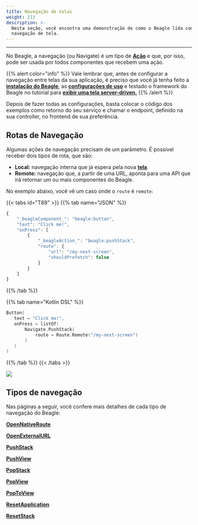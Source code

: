 ```yaml
---
title: Navegação de telas
weight: 213
description: >-
  Nesta seção, você encontra uma demonstração de como o Beagle lida com
  navegação de tela.
---
```


---

No Beagle, a navegação \(ou Navigate\) é um tipo de [**Ação**](/pt/api/actions) e que, por isso, pode ser usada por todos componentes que recebem uma ação.

{{% alert color="info" %}}
Vale lembrar que, antes de configurar a navegação entre telas da sua aplicação, é preciso que você já tenha feito a [**instalação do Beagle**](/pt/get-started/installing-beagle/), as [**configurações de uso**](/pt/get-started/using-beagle/) e testado o framework do Beagle no tutorial para [**exibir uma tela server-driven.**](/pt/tutorials/how-to-display-a-screen)
{{% /alert %}}

Depois de fazer todas as configurações, basta colocar o código dos exemplos como retorno do seu serviço e chamar o endpoint, definido na sua controller, no frontend de sua preferência.

## Rotas de Navegação

Algumas ações de navegação precisam de um parâmetro. É possível receber dois tipos de rota, que são:

- **Local:** navegação interna que já espera pela nova [**tela**](/pt/api/screen/).
- **Remote:** navegação que, a partir de uma URL, aponta para uma API que irá retornar um ou mais componentes do Beagle.

No exemplo abaixo, você vê um caso onde o `route` é `remote`:

{{< tabs id="T89" >}}
{{% tab name="JSON" %}}

```javascript
{
    "_beagleComponent_": "beagle:button",
    "text": "Click me!",
    "onPress": [
        {
            "_beagleAction_": "beagle:pushStack",
            "route": {
                "url": "/my-next-screen",
                "shouldPrefetch": false
            }
        }
    ]
}
```

{{% /tab %}}

{{% tab name="Kotlin DSL" %}}

```kotlin
Button(
   text = "Click me!",
   onPress = listOf(
       Navigate.PushStack(
           route = Route.Remote("/my-next-screen")
       )
   )
)
```

{{% /tab %}}
{{< /tabs >}}

![](/navigate-remote.gif)

## Tipos de navegação

Nas páginas a seguir, você confere mais detalhes de cada tipo de navegação do Beagle:

[**OpenNativeRoute**](/pt/api/actions/navigate/opennativeroute)

[**OpenExternalURL**](/pt/api/actions/navigate/openexternalurl)

[**PushStack**](/pt/api/actions/navigate/pushstack)

[**PushView**](/pt/api/actions/navigate/pushview)

[**PopStack**](/pt/api/actions/navigate/popstack)

[**PopView**](/pt/api/actions/navigate/popview)

[**PopToView**](/pt/api/actions/navigate/poptoview)

[**ResetApplication**](/pt/api/actions/navigate/resetapplication)

[**ResetStack**](/pt/api/actions/navigate/resetstack)
